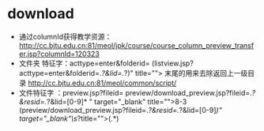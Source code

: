 # download
- 通过columnId获得教学资源：http://cc.bjtu.edu.cn:81/meol/jpk/course/course_column_preview_transfer.jsp?columnId=120323
- 文件夹 特征字：acttype=enter&folderid=
(listview.jsp\?acttype=enter&folderid=.*?&lid=.*?)" title="">
末尾的用来去除返回上一级目录
http://cc.bjtu.edu.cn:81/meol/common/script/
- 文件特征字   ：preview.jsp?fileid=
preview/download_preview.jsp\?fileid=.*?&resid=.*?&lid=[0-9]*
" target="_blank" title="">8-3</a>
(preview/download_preview.jsp\?fileid=.*?&resid=.*?&lid=[0-9]*)" target="_blank"\s*?title="">(.*)</a>
